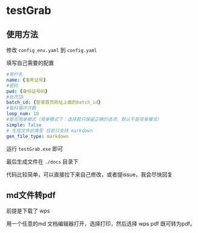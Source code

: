 # testGrab

## 使用方法
修改 `config_env.yaml` 到 `config.yaml`

填写自己需要的配置
```yaml
#用户名
name: {准考证号}
#密码
pwd: {身份证号码}
#批次ID
batch_id: {登录首页网址上面的batch_id}
#每科循环次数
loop_num: 10
#是否简单模式（简单模式下：选择题只保留正确的选项，默认不是简单模式）
simple: false
# 生成文件的类型 目前只支持 markdown
gen_file_type: markdown

```
运行 `testGrab.exe` 即可

最后生成文件在 `./docs` 目录下

代码比较简单，可以直接拉下来自己修改，或者提issue，我会尽快回复


## md文件转pdf 

前提是下载了 wps 

用一个任意的md 文档编辑器打开，选择打印，然后选择 wps pdf 既可转为pdf。